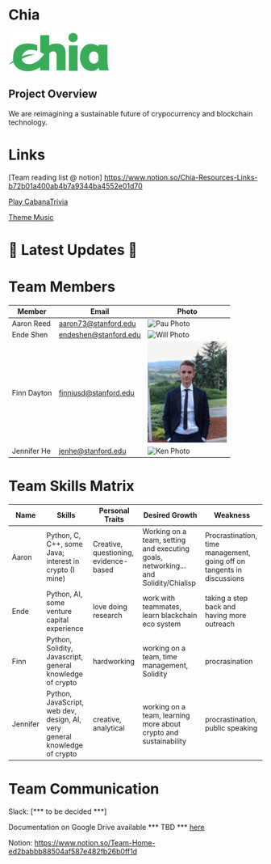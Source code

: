 # Chia

<img src="chia-logo.svg" alt="Chia Logo"/>

 ## Project Overview
 
 We are reimagining a sustainable future of crypocurrency and blockchain technology.


# Links

[Team reading list @ notion] https://www.notion.so/Chia-Resources-Links-b72b01a400ab4b7a9344ba4552e01d70

[Play CabanaTrivia](https://master-dev.d28ds4nnoxwdjw.amplifyapp.com)

 [Theme Music](https://open.spotify.com/user/21kv2tf3fcihbiwnlgww7asly/playlist/65LWzmY6oKjGv141vKFQqX?si=bn9aqPjESgKEjo_0pvkYFQ)

 # :rocket: Latest Updates :rocket:


 
 # Team Members
Member |  Email | Photo
--- | --- | ---
Aaron Reed | aaron73@stanford.edu| <img src="/Resources/Headshots/PauNormal.jpg" alt="Pau Photo" height="200" />
Ende Shen |endeshen@stanford.edu | <img src="/Resources/Headshots/Will headshot.jpg" alt="Will Photo" height="200" />
Finn Dayton | finniusd@stanford.edu | <img src="finn.jpg" alt="Finn Dayton" height="200"/>
Jennifer He |jenhe@stanford.edu | <img src="/Resources/Headshots/received_418816395692875.jpeg" alt="Ken Photo" height="200"/>

# Team Skills Matrix

Name | Skills | Personal Traits | Desired Growth | Weakness
--- | --- | --- | --- | ---
Aaron | Python, C, C++, some Java; interest in crypto (I mine) | Creative, questioning, evidence-based | Working on a team, setting and executing goals, networking... and Solidity/Chialisp | Procrastination, time management, going off on tangents in discussions
Ende | Python, AI, some venture capital experience | love doing research | work with teammates, learn blackchain eco system | taking a step back and having more outreach
Finn | Python, Solidity, Javascript, general knowledge of crypto | hardworking | working on a team, time management, Solidity | procrasination 
Jennifer | Python, JavaScript, web dev, design, AI, very general knowledge of crypto | creative, analytical | working on a team, learning more about crypto and sustainability | procrastination, public speaking


# Team Communication

Slack: [*** to be decided ***]

Documentation on Google Drive available *** TBD *** [here](https://drive.google.com/drive/u/1/folders/0AAK6_efKZUj2Uk9PVA)

Notion: https://www.notion.so/Team-Home-ed2babbb88504af587e482fb26b0ff1d
